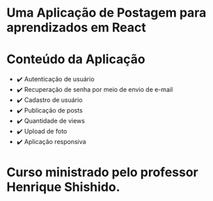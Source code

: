 # Uma Aplicação de Postagem para aprendizados em React

# Conteúdo da Aplicação
- :heavy_check_mark: Autenticação de usuário
- :heavy_check_mark: Recuperação de senha por meio de envio de e-mail
- :heavy_check_mark: Cadastro de usuário
- :heavy_check_mark: Publicação de posts
- :heavy_check_mark: Quantidade de views
- :heavy_check_mark: Upload de foto
- :heavy_check_mark: Aplicação responsiva

# Curso ministrado pelo professor Henrique Shishido.